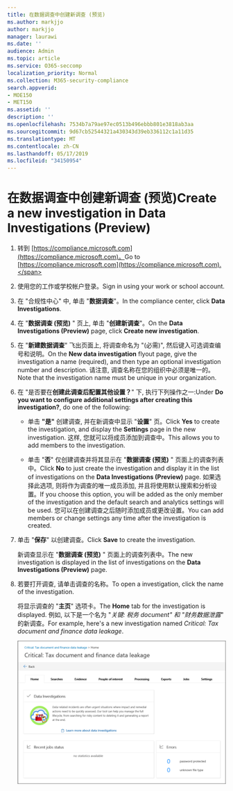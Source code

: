 ```yaml
---
title: 在数据调查中创建新调查 (预览)
ms.author: markjjo
author: markjjo
manager: laurawi
ms.date: ''
audience: Admin
ms.topic: article
ms.service: O365-seccomp
localization_priority: Normal
ms.collection: M365-security-compliance
search.appverid:
- MOE150
- MET150
ms.assetid: ''
description: ''
ms.openlocfilehash: 7534b7a79ae97ec0513b496ebbb801e3818ab3aa
ms.sourcegitcommit: 9d67cb52544321a430343d39eb336112c1a11d35
ms.translationtype: MT
ms.contentlocale: zh-CN
ms.lasthandoff: 05/17/2019
ms.locfileid: "34150954"
---
```

# <a name="create-a-new-investigation-in-data-investigations-preview"></a><span data-ttu-id="56794-102">在数据调查中创建新调查 (预览)</span><span class="sxs-lookup"><span data-stu-id="56794-102">Create a new investigation in Data Investigations (Preview)</span></span>

1. <span data-ttu-id="56794-103">转到 [https://compliance.microsoft.com](https://compliance.microsoft.com)。</span><span class="sxs-lookup"><span data-stu-id="56794-103">Go to [https://compliance.microsoft.com](https://compliance.microsoft.com).</span></span>
    
2. <span data-ttu-id="56794-104">使用您的工作或学校帐户登录。</span><span class="sxs-lookup"><span data-stu-id="56794-104">Sign in using your work or school account.</span></span>
    
3. <span data-ttu-id="56794-105">在 "合规性中心" 中, 单击 "**数据调查**"。</span><span class="sxs-lookup"><span data-stu-id="56794-105">In the compliance center, click **Data Investigations**.</span></span>
 
4. <span data-ttu-id="56794-106">在 "**数据调查 (预览)** " 页上, 单击 "**创建新调查**"。</span><span class="sxs-lookup"><span data-stu-id="56794-106">On the **Data Investigations (Preview)** page, click **Create new investigation**.</span></span>
    
5. <span data-ttu-id="56794-107">在 "**新建数据调查**" 飞出页面上, 将调查命名为 "(必需)", 然后键入可选调查编号和说明。</span><span class="sxs-lookup"><span data-stu-id="56794-107">On the **New data investigation** flyout page, give the investigation a name (required), and then type an optional investigation number and description.</span></span> <span data-ttu-id="56794-108">请注意, 调查名称在您的组织中必须是唯一的。</span><span class="sxs-lookup"><span data-stu-id="56794-108">Note that the investigation name must be unique in your organization.</span></span>

6. <span data-ttu-id="56794-109">在 "是否要在**创建此调查后配置其他设置？**" 下, 执行下列操作之一:</span><span class="sxs-lookup"><span data-stu-id="56794-109">Under **Do you want to configure additional settings after creating this investigation?**, do one of the following:</span></span>

    - <span data-ttu-id="56794-110">单击 **"是"** 创建调查, 并在新调查中显示 "**设置**" 页。</span><span class="sxs-lookup"><span data-stu-id="56794-110">Click **Yes** to create the investigation, and display the **Settings** page in the new investigation.</span></span> <span data-ttu-id="56794-111">这样, 您就可以将成员添加到调查中。</span><span class="sxs-lookup"><span data-stu-id="56794-111">This allows you to add members to the investigation.</span></span>
    
    - <span data-ttu-id="56794-112">单击 "**否**" 仅创建调查并将其显示在 "**数据调查 (预览)** " 页面上的调查列表中。</span><span class="sxs-lookup"><span data-stu-id="56794-112">Click **No** to just create the investigation and display it in the list of investigations on the **Data Investigations (Preview)** page.</span></span> <span data-ttu-id="56794-113">如果选择此选项, 则将作为调查的唯一成员添加, 并且将使用默认搜索和分析设置。</span><span class="sxs-lookup"><span data-stu-id="56794-113">If you choose this option, you will be added as the only member of the investigation and the default search and analytics settings will be used.</span></span> <span data-ttu-id="56794-114">您可以在创建调查之后随时添加成员或更改设置。</span><span class="sxs-lookup"><span data-stu-id="56794-114">You can add members or change settings any time after the investigation is created.</span></span>

7. <span data-ttu-id="56794-115">单击 "**保存**" 以创建调查。</span><span class="sxs-lookup"><span data-stu-id="56794-115">Click **Save** to create the investigation.</span></span>

    <span data-ttu-id="56794-116">新调查显示在 "**数据调查 (预览)** " 页面上的调查列表中。</span><span class="sxs-lookup"><span data-stu-id="56794-116">The new investigation is displayed in the list of investigations on the **Data Investigations (Preview)** page.</span></span> 

8. <span data-ttu-id="56794-117">若要打开调查, 请单击调查的名称。</span><span class="sxs-lookup"><span data-stu-id="56794-117">To open a investigation, click the name of the investigation.</span></span> 

    <span data-ttu-id="56794-118">将显示调查的 "**主页**" 选项卡。</span><span class="sxs-lookup"><span data-stu-id="56794-118">The **Home** tab for the investigation is displayed.</span></span> <span data-ttu-id="56794-119">例如, 以下是一个名为 "*关键: 税务 document" 和 "财务数据泄露*" 的新调查。</span><span class="sxs-lookup"><span data-stu-id="56794-119">For example, here's a new investigation named *Critical: Tax document and finance data leakage*.</span></span>

    !["主页" 选项卡, 用于调查数据调查中的新调查](../media/NewDataInvestigations.png)
